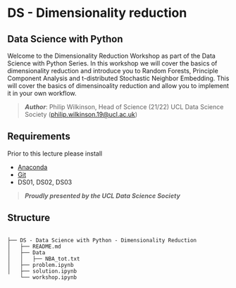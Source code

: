 # DS - Dimensionality reduction

## Data Science with Python

Welcome to the Dimensionality Reduction Workshop as part of the Data Science with Python Series. In this workshop we will cover the basics of dimensionality reduction and introduce you to Random Forests, Principle Component Analysis and t-distributed Stochastic Neighbor Embedding. This will cover the basics of dimensinoality reduction and allow you to implement it in your own workflow.

>***Author***: Philip Wilkinson, Head of Science (21/22) UCL Data Science Society (philip.wilkinson.19@ucl.ac.uk) <br/>

## Requirements

Prior to this lecture please install
- [Anaconda](https://www.anaconda.com/products/individual)
- [Git](https://git-scm.com/downloads)
- DS01, DS02, DS03

>***Proudly presented by the UCL Data Science Society***

## Structure

```shell

├── DS - Data Science with Python - Dimensionality Reduction
│   ├── README.md
│   ├── Data
│   │   ├── NBA_tot.txt
│   ├── problem.ipynb
│   ├── solution.ipynb
    └── workshop.ipynb

```